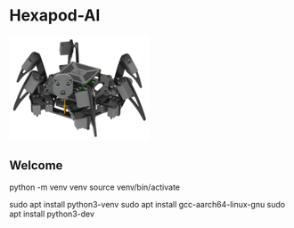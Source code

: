 # Hexapod-AI

<img src='Info/Hexapod.png' width='50%'/>

## Welcome

python -m venv venv
source venv/bin/activate

sudo apt install python3-venv
sudo apt install gcc-aarch64-linux-gnu
sudo apt install python3-dev

